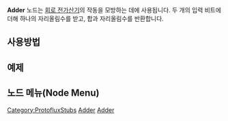 <languages></languages>

**Adder** 노드는 [회로
전가산기](https://ko.wikipedia.org/wiki/%EA%B0%80%EC%82%B0%EA%B8%B0#%EC%A0%84%EA%B0%80%EC%82%B0%EA%B8%B0)의
작동을 모방하는 데에 사용됩니다. 두 개의 입력 비트에 더해 하나의
자리올림수를 받고, 합과 자리올림수를 반환합니다.

## 사용방법

## 예제

## 노드 메뉴(Node Menu)

[Category:ProtofluxStubs](Category:ProtofluxStubs "wikilink")
[Adder](Category:Protoflux{{#translation:}} "wikilink")
[Adder](Category:Protoflux:Math:Binary{{#translation:}} "wikilink")